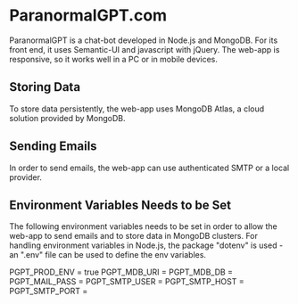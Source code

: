 # ParanormalGPT.com
ParanormalGPT is a chat-bot developed in Node.js and MongoDB.
For its front end, it uses Semantic-UI and javascript with jQuery.
The web-app is responsive, so it works well in a PC or in mobile devices.

## Storing Data
To store data persistently, the web-app uses MongoDB Atlas, a cloud solution provided by MongoDB.

## Sending Emails
In order to send emails, the web-app can use authenticated SMTP or a local provider.

## Environment Variables Needs to be Set
The following environment variables needs to be set in order to allow the web-app to send emails and to store data in MongoDB clusters.
For handling environment variables in Node.js, the package "dotenv" is used - an ".env" file can be used to define the env variables.

PGPT_PROD_ENV  = true
PGPT_MDB_URI   = 
PGPT_MDB_DB    = 
PGPT_MAIL_PASS = 
PGPT_SMTP_USER = 
PGPT_SMTP_HOST = 
PGPT_SMTP_PORT = 
